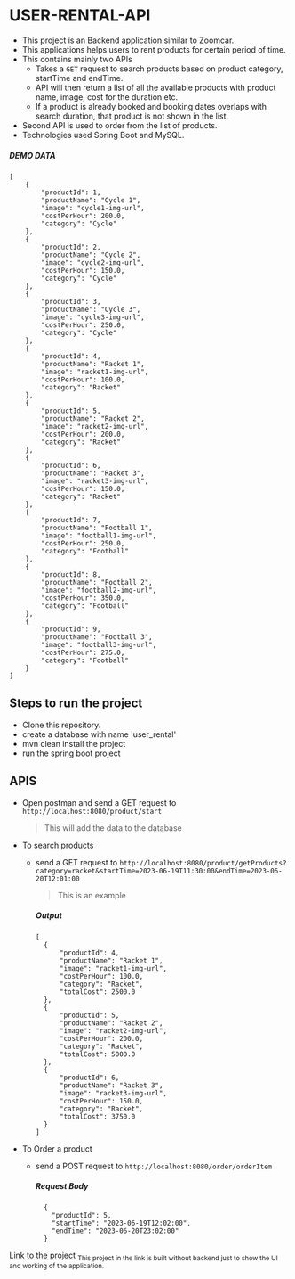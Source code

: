 # USER-RENTAL-API

- This project is an Backend application similar to Zoomcar.
- This applications helps users to rent products for certain period of time.
- This contains mainly two APIs
  - Takes a ```GET``` request to search products based on product category, startTime and endTime.
  - API will then return a list of all the available products with product name, image, cost for the duration etc. 
  - If a product is already booked and booking dates overlaps with search
duration, that product is not shown in the list.
- Second API is used to order from the list of products.
- Technologies used Spring Boot and MySQL.

##### DEMO DATA

```
[
    {
        "productId": 1,
        "productName": "Cycle 1",
        "image": "cycle1-img-url",
        "costPerHour": 200.0,
        "category": "Cycle"
    },
    {
        "productId": 2,
        "productName": "Cycle 2",
        "image": "cycle2-img-url",
        "costPerHour": 150.0,
        "category": "Cycle"
    },
    {
        "productId": 3,
        "productName": "Cycle 3",
        "image": "cycle3-img-url",
        "costPerHour": 250.0,
        "category": "Cycle"
    },
    {
        "productId": 4,
        "productName": "Racket 1",
        "image": "racket1-img-url",
        "costPerHour": 100.0,
        "category": "Racket"
    },
    {
        "productId": 5,
        "productName": "Racket 2",
        "image": "racket2-img-url",
        "costPerHour": 200.0,
        "category": "Racket"
    },
    {
        "productId": 6,
        "productName": "Racket 3",
        "image": "racket3-img-url",
        "costPerHour": 150.0,
        "category": "Racket"
    },
    {
        "productId": 7,
        "productName": "Football 1",
        "image": "football1-img-url",
        "costPerHour": 250.0,
        "category": "Football"
    },
    {
        "productId": 8,
        "productName": "Football 2",
        "image": "football2-img-url",
        "costPerHour": 350.0,
        "category": "Football"
    },
    {
        "productId": 9,
        "productName": "Football 3",
        "image": "football3-img-url",
        "costPerHour": 275.0,
        "category": "Football"
    }
]
```

## Steps to run the project
- Clone this repository.
- create a database with name 'user_rental'
- mvn clean install the project
- run the spring boot project

## APIS

- Open postman and send a GET request to
  ```http://localhost:8080/product/start```
	> This will add the data to the database 

- To search products
  - send a GET request to
    	```http://localhost:8080/product/getProducts?category=racket&startTime=2023-06-19T11:30:00&endTime=2023-06-20T12:01:00 ```
    
      >This is an example
      ##### Output
      ```
      [
        {
            "productId": 4,
            "productName": "Racket 1",
            "image": "racket1-img-url",
            "costPerHour": 100.0,
            "category": "Racket",
            "totalCost": 2500.0
        },
        {
            "productId": 5,
            "productName": "Racket 2",
            "image": "racket2-img-url",
            "costPerHour": 200.0,
            "category": "Racket",
            "totalCost": 5000.0
        },
        {
            "productId": 6,
            "productName": "Racket 3",
            "image": "racket3-img-url",
            "costPerHour": 150.0,
            "category": "Racket",
            "totalCost": 3750.0
        }
      ]
  
- To Order a product
  - send a POST request to
    ```http://localhost:8080/order/orderItem```
    ##### Request Body
      ```
        {
          "productId": 5,
          "startTime": "2023-06-19T12:02:00",
          "endTime": "2023-06-20T23:02:00"
        }
    ```




[Link to the project](https://vamsi-makke-emi-calculator.netlify.app/)
<sub>
 This project in the link is     built without backend just to show the UI and working of the application. 
</sub>
